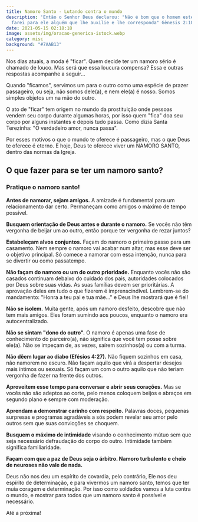 ```yaml
---
title: Namoro Santo - Lutando contra o mundo
description: 'Então o Senhor Deus declarou: "Não é bom que o homem esteja só;
  farei para ele alguém que lhe auxilie e lhe corresponda" Gênesis 2:18'
date: 2021-05-15 02:18:18
image: assets/img/oracao-generica-istock.webp
category: misc
background: "#7AAB13"
---
```

Nos dias atuais, a moda é "ficar". Quem decide ter um namoro sério é chamado de louco. Mas será que essa loucura compensa? Essa e outras respostas acompanhe a seguir...

Quando "ficamos", servimos um para o outro como uma espécie de prazer passageiro, ou seja, não somos dele(a), e nem ele(a) é nosso. Somos simples objetos um na mão do outro.

O ato de "ficar" tem origem no mundo da prostituição onde pessoas vendem seu corpo durante algumas horas, por isso quem "fica" doa seu corpo por alguns instantes e depois tudo passa. Como dizia Santa Terezinha: "O verdadeiro amor, nunca passa".

Por esses motivos o que o mundo te oferece é passageiro, mas o que Deus te oferece é eterno. E hoje, Deus te oferece viver um NAMORO SANTO, dentro das normas da Igreja.

## O que fazer para se ter um namoro santo?

### Pratique o namoro santo!

**Antes de namorar, sejam amigos.** A amizade é fundamental para um relacionamento dar certo. Permaneçam como amigos o máximo de tempo possível.

**Busquem orientação de Deus antes e durante o namoro.** Se vocês não têm vergonha de beijar um ao outro, então porque ter vergonha de rezar juntos?

**Estabeleçam alvos conjuntos.** Façam do namoro o primeiro passo para um casamento. Nem sempre o namoro vai acabar num altar, mas esse deve ser o objetivo principal. Só comece a namorar com essa intenção, nunca para se divertir ou como passatempo.

**Não façam do namoro ou um do outro prioridade.** Enquanto vocês não são casados continuam debaixo do cuidado dos pais, autoridades colocados por Deus sobre suas vidas. As suas famílias devem ser prioritárias. A aprovação deles em tudo o que fizerem é imprenscindível. Lembrem-se do mandamento: "Honra a teu pai e tua mãe..." e Deus lhe mostrará que é fiel!

**Não se isolem.** Muita gente, após um namoro desfeito, descobre que não tem mais amigos. Eles foram sumindo aos poucos, enquanto o namoro era autocentralizado.

**Não se sintam "dono do outro".** O namoro é apenas uma fase de conhecimento do parceiro(a), não significa que você tem posse sobre ele(a). Não se impeçam de, as vezes, saírem sozinhos(a) ou com a turma.

**Não dêem lugar ao diabo (Efésios 4:27).** Não fiquem sozinhos em casa, não namorem no escuro. Não façam aquilo que virá a despertar desejos mais íntimos ou sexuais. Só façam um com o outro aquilo que não teriam vergonha de fazer na frente dos outros.

**Aproveitem esse tempo para conversar e abrir seus corações.** Mas se vocês não são adeptos ao corte, pelo menos coloquem beijos e abraços em segundo plano e sempre com moderação.

**Aprendam a demonstrar carinho com respeito.** Palavras doces, pequenas surpresas e programas agradáveis a sós podem revelar seu amor pelo outros sem que suas convicções se choquem.

**Busquem o máximo de intimidade** visando o conhecimento mútuo sem que seja necessário defraudação do corpo do outro. Intimidade também significa familiaridade.

**Façam com que a paz de Deus seja o árbitro. Namoro turbulento e cheio de neuroses não vale de nada.**

Deus não nos deu um espírito de covardia, pelo contrário, Ele nos deu espírito de determinação, e para vivermos um namoro santo, temos que ter muia coragem e determinação. Por isso como soldados vamos a luta contra o mundo, e mostrar para todos que um namoro santo é possível e necessário.

Até a próxima!